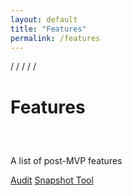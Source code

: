 ```yaml
---
layout: default
title: "Features"
permalink: /features
---
```


/
/
/
/
/

# Features

<p style='margin-top: 60px'>A list of post-MVP features</p>

<a href="/audit">Audit</a>
<a href="snapshot.html">Snapshot Tool</a>
